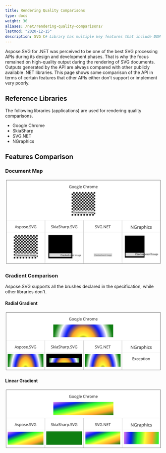 ```yaml
---
title: Rendering Quality Comparisons
type: docs
weight: 30
aliases: /net/rendering-quality-comparisons/
lastmod: "2020-12-15"
description: SVG C# Library has multiple key features that include DOM Tree manipulation, content navigation with the help of XPath Query, CSS Selectors, Quality rendering and converting to formats PDF, XPS, JPEG, PNG, BMP and creation of SVG documents from scratch.
---
```


Aspose.SVG for .NET was perceived to be one of the best SVG processing APIs during its design and development phases. That is why the focus remained on high-quality output during the rendering of SVG documents. Outputs generated by the API are always compared with other publicly available .NET libraries. This page shows some comparison of the API in terms of certain features that other APIs either don't support or implement very poorly.

## **Reference Libraries**

The following libraries (applications) are used for rendering quality comparisons.

- Google Chrome
- SkiaSharp
- SVG.NET
- NGraphics

## **Features Comparison**

### **Document Map**

![todo:image_alt_text](rendering-quality-comparisons_1.png)

### **Gradient Comparison**

Aspose.SVG supports all the brushes declared in the specification, while other libraries don't.

#### **Radial Gradient**

![todo:image_alt_text](rendering-quality-comparisons_2.png)

#### **Linear Gradient**

![todo:image_alt_text](rendering-quality-comparisons_3.png)
